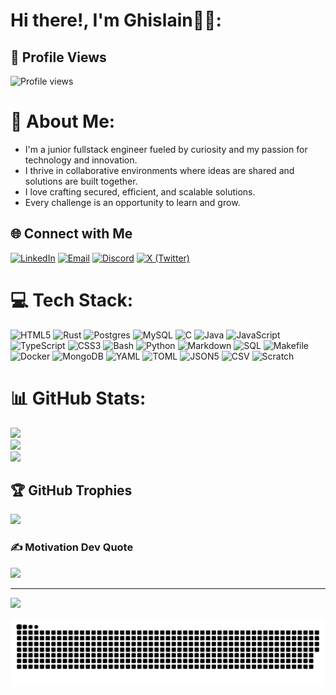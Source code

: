 # Hi there!, I'm Ghislain👋🏼:

## 👀 Profile Views
![Profile views](https://komarev.com/ghpvc/?username=Guy-Ghis&label=Profile%20views&color=007acc&style=for-the-badge)

# 💫 About Me:
- I'm a junior fullstack engineer fueled by curiosity and my passion for technology and innovation.
- I thrive in collaborative environments where ideas are shared and solutions are built together.
- I love crafting secured, efficient, and scalable solutions.
- Every challenge is an opportunity to learn and grow.


## 🌐 Connect with Me

[![LinkedIn](https://img.shields.io/badge/-LinkedIn-%230077B5?style=for-the-badge&logo=linkedin&logoColor=white)](https://www.linkedin.com/in/guy-ghislain-tissong-aa57b1341)
[![Email](https://img.shields.io/badge/-Email-D14836?style=for-the-badge&logo=gmail&logoColor=white)](mailto:tissongguyghislain001@gmail.com)
[![Discord](https://img.shields.io/badge/-Discord-5865F2?style=for-the-badge&logo=discord&logoColor=white)](https://discord.gg/EjzGhySM)
[![X (Twitter)](https://img.shields.io/badge/-X-000000?style=for-the-badge&logo=x&logoColor=white)](https://x.com/ThatGhis?s=08)

# 💻 Tech Stack:
![HTML5](https://img.shields.io/badge/html5-%23E34F26.svg?style=for-the-badge&logo=html5&logoColor=white) ![Rust](https://img.shields.io/badge/rust-%23000000.svg?style=for-the-badge&logo=rust&logoColor=white) ![Postgres](https://img.shields.io/badge/postgres-%23316192.svg?style=for-the-badge&logo=postgresql&logoColor=white) ![MySQL](https://img.shields.io/badge/mysql-4479A1.svg?style=for-the-badge&logo=mysql&logoColor=white) ![C](https://img.shields.io/badge/c-%2300599C.svg?style=for-the-badge&logo=c&logoColor=white) ![Java](https://img.shields.io/badge/java-%23ED8B00.svg?style=for-the-badge&logo=java&logoColor=white)
![JavaScript](https://img.shields.io/badge/javascript-%23F7DF1E.svg?style=for-the-badge&logo=javascript&logoColor=black)
![TypeScript](https://img.shields.io/badge/typescript-%23007ACC.svg?style=for-the-badge&logo=typescript&logoColor=white)
![CSS3](https://img.shields.io/badge/css3-%231572B6.svg?style=for-the-badge&logo=css3&logoColor=white)
![Bash](https://img.shields.io/badge/bash-%2304AA6D.svg?style=for-the-badge&logo=gnu-bash&logoColor=white)
![Python](https://img.shields.io/badge/python-%233776AB.svg?style=for-the-badge&logo=python&logoColor=white)
![Markdown](https://img.shields.io/badge/markdown-%23000000.svg?style=for-the-badge&logo=markdown&logoColor=white)
![SQL](https://img.shields.io/badge/sql-%23007ACC.svg?style=for-the-badge&logo=mysql&logoColor=white)
![Makefile](https://img.shields.io/badge/make-%2300739C.svg?style=for-the-badge&logo=make&logoColor=white)
![Docker](https://img.shields.io/badge/docker-%230db7ed.svg?style=for-the-badge&logo=docker&logoColor=white)
![MongoDB](https://img.shields.io/badge/mongodb-%2347A248.svg?style=for-the-badge&logo=mongodb&logoColor=white)
![YAML](https://img.shields.io/badge/yaml-%23000000.svg?style=for-the-badge&logo=yaml&logoColor=white)
![TOML](https://img.shields.io/badge/toml-%23000000.svg?style=for-the-badge&logo=toml&logoColor=white)
![JSON5](https://img.shields.io/badge/json5-%23CB3837.svg?style=for-the-badge&logo=json5&logoColor=white)
![CSV](https://img.shields.io/badge/csv-%23000000.svg?style=for-the-badge&logo=microsoft-excel&logoColor=white)
![Scratch](https://img.shields.io/badge/scratch-%23F7C600.svg?style=for-the-badge&logo=scratch&logoColor=black)

# 📊 GitHub Stats:
![](https://github-readme-stats.vercel.app/api?username=Guy-Ghis&show_icons=true&theme=radical&hide_border=false&include_all_commits=false&count_private=true)<br/>
![](https://github-readme-streak-stats.herokuapp.com/?user=Guy-Ghis&theme=radical&hide_border=false)<br/>
![](https://github-readme-stats.vercel.app/api/top-langs/?username=Guy-Ghis&theme=radical&hide_border=false&include_all_commits=false&count_private=true&layout=compact)

## 🏆 GitHub Trophies
![](https://github-profile-trophy.vercel.app/?username=Guy-Ghis&theme=darkhub&no-frame=false&no-bg=true&margin-w=4)

### ✍️ Motivation Dev Quote
![](https://quotes-github-readme.vercel.app/api?type=horizontal&theme=tokyonight)

---
[![](https://visitcount.itsvg.in/api?id=Guy-Ghis&icon=0&color=0)](https://visitcount.itsvg.in)

<picture>
  <source media="(prefers-color-scheme: dark)" srcset="https://raw.githubusercontent.com/Guy-Ghis/Guy-Ghis/output/github-snake-dark.svg" />
  <source media="(prefers-color-scheme: light)" srcset="https://raw.githubusercontent.com/Guy-Ghis/Guy-Ghis/output/github-snake.svg" />
  <img alt="github-snake" src="https://raw.githubusercontent.com/Guy-Ghis/Guy-Ghis/output/github-snake.svg" />
</picture>

